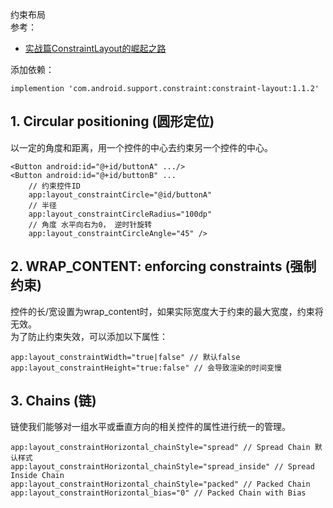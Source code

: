 约束布局  
参考：  
* [实战篇ConstraintLayout的崛起之路](https://www.jianshu.com/p/a74557359882)  

添加依赖：  
```
implemention 'com.android.support.constraint:constraint-layout:1.1.2'
```
## 1. Circular positioning (圆形定位)
以一定的角度和距离，用一个控件的中心去约束另一个控件的中心。  
```
<Button android:id="@+id/buttonA" .../>
<Button android:id="@+id/buttonB" ...
    // 约束控件ID
    app:layout_constraintCircle="@id/buttonA"
    // 半径
    app:layout_constraintCircleRadius="100dp"
    // 角度 水平向右为0， 逆时针旋转
    app:layout_constraintCircleAngle="45" />
```
## 2. WRAP_CONTENT: enforcing constraints (强制约束)
控件的长/宽设置为wrap_content时，如果实际宽度大于约束的最大宽度，约束将无效。  
为了防止约束失效，可以添加以下属性：  
```
app:layout_constraintWidth="true|false" // 默认false
app:layout_constraintHeight="true:false" // 会导致渲染的时间变慢
```
## 3. Chains (链)
链使我们能够对一组水平或垂直方向的相关控件的属性进行统一的管理。  
```
app:layout_constraintHorizontal_chainStyle="spread" // Spread Chain 默认样式
app:layout_constraintHorizontal_chainStyle="spread_inside" // Spread Inside Chain
app:layout_constraintHorizontal_chainStyle="packed" // Packed Chain
app:layout_constraintHorizontal_bias="0" // Packed Chain with Bias
```

